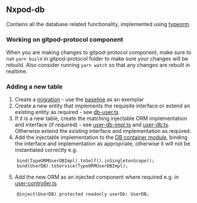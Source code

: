 ## Nxpod-db

Contains all the database related functionality, implemented using [typeorm](https://typeorm.io/).

### Working on gitpod-protocol component
When you are making changes to gitpod-protocol component, make sure to run `yarn build` in gitpod-protocol folder to make sure your changes will be rebuild. Also consider running `yarn watch` so that any changes are rebuilt in realtime.

### Adding a new table
1. Create a [migration](./src/typeorm/migration/README.md) - use the [baseline](./src/typeorm/migration/1592203031938-Baseline.ts) as an exemplar
2. Create a new entity that implements the requisite interface or extend an existing entity as required - see [db-user.ts](./src/typeorm/entity/db-user.ts)
3. If it is a new table, create the matching injectable ORM implementation and interface (if required) - see [user-db-impl.ts](./src/typeorm/user-db-impl.ts) and [user-db.ts](./src/user-db.ts). Otherwise extend the existing interface and implementation as required.
4. Add the injectable implementation to the [DB container module](./src/container-module.ts), binding the interface and implementation as appropriate, otherwise it will not be instantiated correctly e.g.
```
    bind(TypeORMUserDBImpl).toSelf().inSingletonScope();
    bind(UserDB).toService(TypeORMUserDBImpl);
```
5. Add the new ORM as an injected component where required e.g. in [user-controller.ts](./src/user/user-controller.ts)
```
    @inject(UserDB) protected readonly userDb: UserDB;
```
